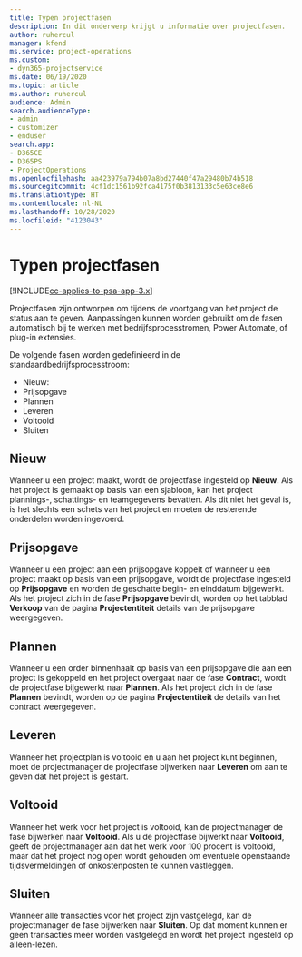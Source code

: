 ```yaml
---
title: Typen projectfasen
description: In dit onderwerp krijgt u informatie over projectfasen.
author: ruhercul
manager: kfend
ms.service: project-operations
ms.custom:
- dyn365-projectservice
ms.date: 06/19/2020
ms.topic: article
ms.author: ruhercul
audience: Admin
search.audienceType:
- admin
- customizer
- enduser
search.app:
- D365CE
- D365PS
- ProjectOperations
ms.openlocfilehash: aa423979a794b07a8bd27440f47a29480b74b518
ms.sourcegitcommit: 4cf1dc1561b92fca4175f0b3813133c5e63ce8e6
ms.translationtype: HT
ms.contentlocale: nl-NL
ms.lasthandoff: 10/28/2020
ms.locfileid: "4123043"
---
```

# <a name="project-stage-types"></a>Typen projectfasen 

[!INCLUDE[cc-applies-to-psa-app-3.x](../includes/cc-applies-to-psa-app-3x.md)]

Projectfasen zijn ontworpen om tijdens de voortgang van het project de status aan te geven. Aanpassingen kunnen worden gebruikt om de fasen automatisch bij te werken met bedrijfsprocesstromen, Power Automate, of plug-in extensies.

De volgende fasen worden gedefinieerd in de standaardbedrijfsprocesstroom:

- Nieuw:
- Prijsopgave
- Plannen
- Leveren
- Voltooid
- Sluiten 

## <a name="new"></a>Nieuw

Wanneer u een project maakt, wordt de projectfase ingesteld op **Nieuw**. Als het project is gemaakt op basis van een sjabloon, kan het project plannings-, schattings- en teamgegevens bevatten. Als dit niet het geval is, is het slechts een schets van het project en moeten de resterende onderdelen worden ingevoerd.

## <a name="quote"></a>Prijsopgave

Wanneer u een project aan een prijsopgave koppelt of wanneer u een project maakt op basis van een prijsopgave, wordt de projectfase ingesteld op **Prijsopgave** en worden de geschatte begin- en einddatum bijgewerkt. Als het project zich in de fase **Prijsopgave** bevindt, worden op het tabblad **Verkoop** van de pagina **Projectentiteit** details van de prijsopgave weergegeven.

## <a name="plan"></a>Plannen

Wanneer u een order binnenhaalt op basis van een prijsopgave die aan een project is gekoppeld en het project overgaat naar de fase **Contract**, wordt de projectfase bijgewerkt naar **Plannen**. Als het project zich in de fase **Plannen** bevindt, worden op de pagina **Projectentiteit** de details van het contract weergegeven.

## <a name="deliver"></a>Leveren

Wanneer het projectplan is voltooid en u aan het project kunt beginnen, moet de projectmanager de projectfase bijwerken naar **Leveren** om aan te geven dat het project is gestart.

## <a name="complete"></a>Voltooid 

Wanneer het werk voor het project is voltooid, kan de projectmanager de fase bijwerken naar **Voltooid**. Als u de projectfase bijwerkt naar **Voltooid**, geeft de projectmanager aan dat het werk voor 100 procent is voltooid, maar dat het project nog open wordt gehouden om eventuele openstaande tijdsvermeldingen of onkostenposten te kunnen vastleggen.

## <a name="close"></a>Sluiten

Wanneer alle transacties voor het project zijn vastgelegd, kan de projectmanager de fase bijwerken naar **Sluiten**. Op dat moment kunnen er geen transacties meer worden vastgelegd en wordt het project ingesteld op alleen-lezen.
